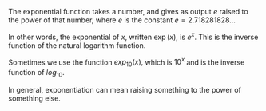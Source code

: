The exponential function takes a number, and gives as output $e$ raised to
the power of that number, where $e$ is the constant $e = 2.718281828...$

In other words, the exponential of $x$, written $\exp(x)$, is $e^{x}.$ This
is the inverse function of the natural logarithm function.

Sometimes we use the function $exp_{10}(x),$ which is $10^{x}$ and is
the inverse function of $log_{10}.$

In general, exponentiation can mean raising something to the power of
something else.
